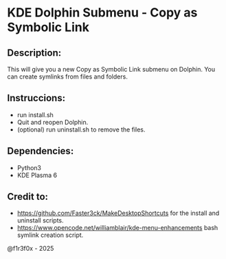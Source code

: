 # KDE Dolphin Submenu - Copy as Symbolic Link

## Description:
This will give you a new Copy as Symbolic Link submenu on Dolphin. You can create symlinks from files and folders.

## Instruccions:
- run install.sh
- Quit and reopen Dolphin.
- (optional) run uninstall.sh to remove the files.

## Dependencies:
- Python3
- KDE Plasma 6

## Credit to:
- https://github.com/Faster3ck/MakeDesktopShortcuts for the install and uninstall scripts.
- https://www.opencode.net/williamblair/kde-menu-enhancements bash symlink creation script.


@f1r3f0x - 2025